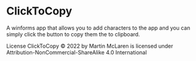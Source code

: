 # ClickToCopy
A winforms app that allows you to add characters to the app and you can simply click the button to copy them the to clipboard.

License
ClickToCopy © 2022 by Martin McLaren is licensed under Attribution-NonCommercial-ShareAlike 4.0 International
